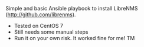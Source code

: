Simple and basic Ansible playbook to install LibreNMS (http://github.com/librenms).

- Tested on CentOS 7
- Still needs some manual steps
- Run it on your own risk. It worked fine for me! TM
